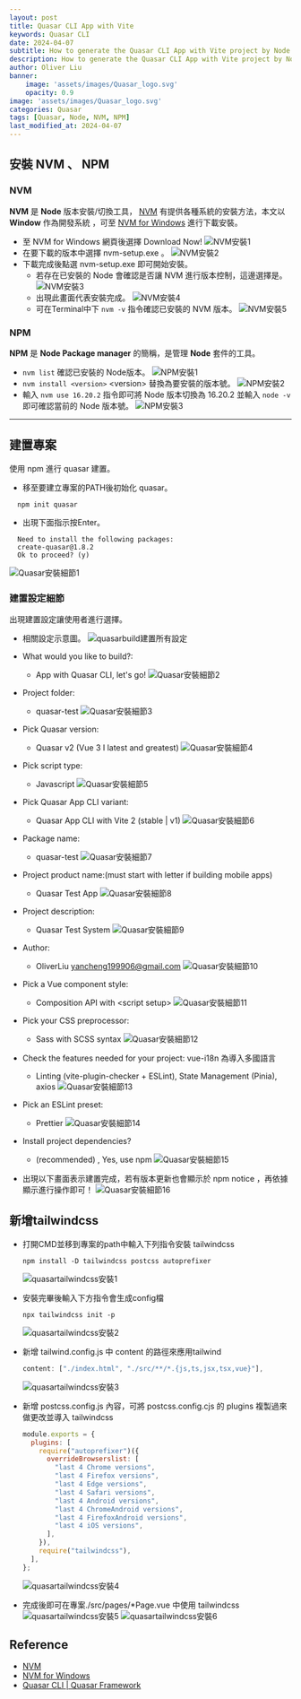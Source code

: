 ```yaml
---
layout: post
title: Quasar CLI App with Vite
keywords: Quasar CLI
date: 2024-04-07
subtitle: How to generate the Quasar CLI App with Vite project by Node.
description: How to generate the Quasar CLI App with Vite project by Node.
author: Oliver Liu
banner:
    image: 'assets/images/Quasar_logo.svg'
    opacity: 0.9
image: 'assets/images/Quasar_logo.svg'
categories: Quasar
tags: [Quasar, Node, NVM, NPM]
last_modified_at: 2024-04-07
--- 
```


## 安裝 NVM 、 NPM
### NVM
**NVM** 是 **Node** 版本安裝/切換工具， [NVM](https://github.com/nvm-sh/nvm) 有提供各種系統的安裝方法，本文以 **Window** 作為開發系統 ，可至 [NVM for Windows](https://github.com/coreybutler/nvm-windows) 進行下載安裝。
- 至 NVM for Windows 網頁後選擇 Download Now!
![NVM安裝1](https://hackmd.io/_uploads/rko68klgA.png)
- 在要下載的版本中選擇 nvm-setup.exe 。
![NVM安裝2](https://hackmd.io/_uploads/B1FgwylgR.png)
- 下載完成後點選 nvm-setup.exe 即可開始安裝。
    - 若存在已安裝的 Node 會確認是否讓 NVM 進行版本控制，這邊選擇是。
    ![NVM安裝3](https://hackmd.io/_uploads/S177dkxeR.png)
    - 出現此畫面代表安裝完成。
    ![NVM安裝4](https://hackmd.io/_uploads/ry8QdJxxA.png)
    - 可在Terminal中下 `nvm -v` 指令確認已安裝的 NVM 版本。
    ![NVM安裝5](https://hackmd.io/_uploads/Bklke91ex0.png)

### NPM
**NPM** 是 **Node Package manager** 的簡稱，是管理 **Node** 套件的工具。
- `nvm list` 確認已安裝的 Node版本。
![NPM安裝1](https://hackmd.io/_uploads/SkXMo1leA.png)
- `nvm install <version>` \<version\> 替換為要安裝的版本號。
![NPM安裝2](https://hackmd.io/_uploads/BJ-o3kgeA.png)
- 輸入 `nvm use 16.20.2` 指令即可將 Node 版本切換為 16.20.2 並輸入  `node -v` 即可確認當前的 Node 版本號。
![NPM安裝3](https://hackmd.io/_uploads/SJHCTyllC.png)

---

## 建置專案

使用 npm 進行 quasar 建置。
- 移至要建立專案的PATH後初始化 quasar。
```terminal
  npm init quasar
```
- 出現下面指示按Enter。
```terminal
  Need to install the following packages:
  create-quasar@1.8.2
  Ok to proceed? (y)
```
![Quasar安裝細節1](https://hackmd.io/_uploads/rygnbeelC.png)

### 建置設定細節
出現建置設定讓使用者進行選擇。
- 相關設定示意圖。
![quasarbuild建置所有設定](https://hackmd.io/_uploads/rysmcwZJC.png)

- What would you like to build?: 
    - App with Quasar CLI, let's go!
    ![Quasar安裝細節2](https://hackmd.io/_uploads/BJXDzlexR.png)
- Project folder: 
    - quasar-test
    ![Quasar安裝細節3](https://hackmd.io/_uploads/SkG_zgelR.png)
- Pick Quasar version: 
    - Quasar v2 (Vue 3 I latest and greatest)
    ![Quasar安裝細節4](https://hackmd.io/_uploads/Hk9Ofgee0.png)
- Pick script type: 
    - Javascript
    ![Quasar安裝細節5](https://hackmd.io/_uploads/H1HoGgxxA.png)
- Pick Quasar App CLI variant: 
    - Quasar App CLI with Vite 2 (stable | v1)
    ![Quasar安裝細節6](https://hackmd.io/_uploads/BJ6WXgexR.png)
- Package name: 
    - quasar-test
    ![Quasar安裝細節7](https://hackmd.io/_uploads/ByCIQxgeC.png)
- Project product name:(must start with letter if building mobile apps)
    - Quasar Test App
    ![Quasar安裝細節8](https://hackmd.io/_uploads/ryvwVeelA.png)
- Project description: 
    - Quasar Test System
    ![Quasar安裝細節9](https://hackmd.io/_uploads/S1dpVxxeA.png)
- Author: 
    - OliverLiu <yancheng199906@gmail.com>
    ![Quasar安裝細節10](https://hackmd.io/_uploads/ryPbreggC.png)
- Pick a Vue component style: 
    - Composition API with \<script setup\>
    ![Quasar安裝細節11](https://hackmd.io/_uploads/r1hHBglxC.png)
- Pick your CSS preprocessor: 
    - Sass with SCSS syntax
    ![Quasar安裝細節12](https://hackmd.io/_uploads/SJGjreelC.png)
- Check the features needed for your project: vue-i18n 為導入多國語言
    - Linting (vite-plugin-checker + ESLint), State Management (Pinia), axios
    ![Quasar安裝細節13](https://hackmd.io/_uploads/Hkgu98gll0.png)
- Pick an ESLint preset:
    - Prettier
    ![Quasar安裝細節14](https://hackmd.io/_uploads/ryugwgxxR.png)
- Install project dependencies? 
    - (recommended) , Yes, use npm
    ![Quasar安裝細節15](https://hackmd.io/_uploads/SyGFPegeA.png)

- 出現以下畫面表示建置完成，若有版本更新也會顯示於 npm notice ，再依據顯示進行操作即可！
![Quasar安裝細節16](https://hackmd.io/_uploads/HkSyYeee0.png)



## 新增tailwindcss

- 打開CMD並移到專案的path中輸入下列指令安裝 tailwindcss
    ```terminal
    npm install -D tailwindcss postcss autoprefixer
    ```
    ![quasartailwindcss安裝1](https://hackmd.io/_uploads/SkZLVUtJC.png)

- 安裝完畢後輸入下方指令會生成config檔
    ```terminal
    npx tailwindcss init -p
    ```
    ![quasartailwindcss安裝2](https://hackmd.io/_uploads/rJxaX8YJR.png)

- 新增 tailwind.config.js 中 content 的路徑來應用tailwind
    ``` js
    content: ["./index.html", "./src/**/*.{js,ts,jsx,tsx,vue}"],
    ``` 
    ![quasartailwindcss安裝3](https://hackmd.io/_uploads/Bk_KrLtJR.png)
- 新增 postcss.config.js 內容，可將 postcss.config.cjs 的 plugins 複製過來做更改並導入 tailwindcss
    ```js
    module.exports = {
      plugins: [
        require("autoprefixer")({
          overrideBrowserslist: [
            "last 4 Chrome versions",
            "last 4 Firefox versions",
            "last 4 Edge versions",
            "last 4 Safari versions",
            "last 4 Android versions",
            "last 4 ChromeAndroid versions",
            "last 4 FirefoxAndroid versions",
            "last 4 iOS versions",
          ],
        }),
        require("tailwindcss"),
      ],
    };
    ```
    ![quasartailwindcss安裝4](https://hackmd.io/_uploads/rkSu8IKk0.png)
- 完成後即可在專案./src/pages/*Page.vue 中使用 tailwindcss
    ![quasartailwindcss安裝5](https://hackmd.io/_uploads/r197u8Kk0.png)
    ![quasartailwindcss安裝6](https://hackmd.io/_uploads/SkDx_UFJR.png)


## Reference 
- [NVM](https://github.com/nvm-sh/nvm)
- [NVM for Windows](https://github.com/coreybutler/nvm-windows)
- [Quasar CLI \| Quasar Framework](https://quasar.dev/start/quasar-cli/#installation-project-scaffolding)
